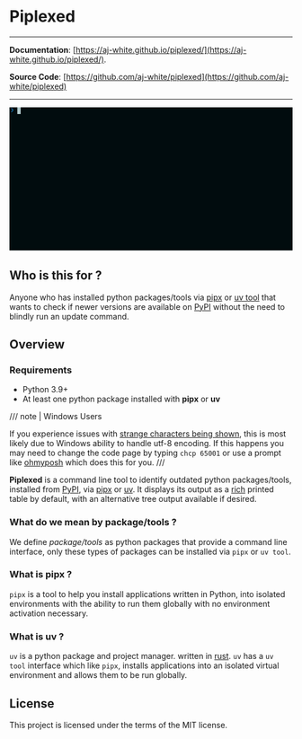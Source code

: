# Piplexed

--- 
**Documentation**: [https://aj-white.github.io/piplexed/](https://aj-white.github.io/piplexed/).

**Source Code**: [https://github.com/aj-white/piplexed](https://github.com/aj-white/piplexed)

---

<p align="center">
<img src="https://raw.githubusercontent.com/aj-white/piplexed/main/docs/img/piplexed-list-out.gif" alt="piplexed in action"/>
</p>



## Who is this for ?

Anyone who has installed python packages/tools via [pipx](https://github.com/pypa/pipx) or [uv tool](https://github.com/astral-sh/uv) that wants to check if newer versions are available on [PyPI](https://pypi.org/) without the need to blindly run an update command.

## Overview

### Requirements

- Python 3.9+
- At least one python package installed with **pipx** or **uv**

/// note | Windows Users

If you experience issues with [strange characters being shown](https://github.com/aj-white/piplexed/issues/21), this is most likely due to Windows ability to handle utf-8 encoding.
If this happens you may need to change the code page by typing `chcp 65001` or use a prompt like [ohmyposh](https://ohmyposh.dev/) which does this for you.
///


**Piplexed** is a command line tool to identify outdated python packages/tools, installed from [PyPI](https://pypi.org/), via [pipx](https://github.com/pypa/pipx) or [uv](https://github.com/astral-sh/uv). It displays its output as a [rich](https://github.com/Textualize/rich) printed table by default, with an alternative tree output available if desired.


### What do we mean by package/tools ?

We define *package/tools* as python packages that provide a command line interface, only these types of packages can be installed via `pipx` or `uv tool`.

### What is pipx ?

`pipx` is a tool to help you install applications written in Python, into isolated environments with the ability to run them globally with no environment activation necessary.

### What is uv ?

`uv` is a python package and project manager. written in [rust](https://www.rust-lang.org/). `uv` has a `uv tool` interface which like `pipx`, installs applications into an isolated virtual environment and allows them to be run globally.


## License

This project is licensed under the terms of the MIT license.

